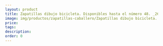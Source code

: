 ```yaml
---
layout: product
title: Zapatillas dibujo bicicleta. Disponibles hasta el número 48. _26
image: img/productos/zapatillas-caballero/Zapatillas dibujo bicicleta. Disponibles hasta el número 48. _26.webp
price: 
tags: 
description: 
order: 0
---
```


